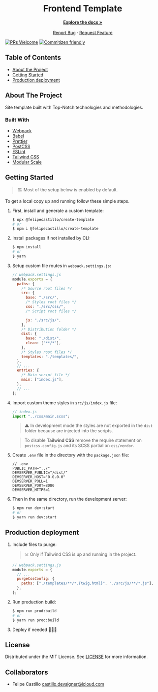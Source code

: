 <!-- PROJECT LOGO -->
<p align="center">
  <h1 align="center"><b>Frontend Template</b></h1>

  <p align="center">
    <a href="https://github.com/iamfelipe/static-boilerplate"><strong>Explore the docs »</strong></a>
    <br />
    <br />
    <a href="https://github.com/iamfelipe/static-boilerplate/issues">Report Bug</a>
    ·
    <a href="https://github.com/iamfelipe/static-boilerplate/issues">Request Feature</a>
  </p>
</p>

[![PRs Welcome](https://img.shields.io/badge/PRs-welcome-brightgreen.svg?style=flat-square)](http://makeapullrequest.com)
[![Commitizen friendly](https://img.shields.io/badge/commitizen-friendly-brightgreen.svg?style=flat-square)](http://commitizen.github.io/cz-cli/)

<!-- TABLE OF CONTENTS -->

## Table of Contents

- [About the Project](#about-the-project)
- [Getting Started](#getting-started)
- [Production deployment](#production-deployment)

<!-- ABOUT THE PROJECT -->

## About The Project

Site template built with Top-Notch technologies and methodologies.

### Built With

- [Webpack](https://babeljs.io)
- [Babel](https://tailwindcss.com)
- [Prettier](https://prettier.io)
- [PostCSS](https://postcss.org)
- [ESLint](https://eslint.org)
- [Tailwind CSS](https://tailwindcss.com)
- [Modular Scale](https://github.com/modularscale/modularscale-sass)

<!-- GETTING STARTED -->

## Getting Started

> 🏗 Most of the setup below is enabled by default.

To get a local copy up and running follow these simple steps.

1. First, install and generate a custom template:

   ```sh
   $ npx @felipecastillo/create-template
   # or
   $ npm i @felipecastillo/create-template
   ```

2. Install packages if not installed by CLI:

   ```sh
   $ npm install
   # or
   $ yarn
   ```

3. Setup custom file routes in `webpack.settings.js`:

   ```javascript
   // webpack.settings.js
   module.exports = {
     paths: {
       /* Source root files */
       src: {
         base: "./src/",
         /* Styles root files */
         css: "./src/css/",
         /* Script root files */

         js: "./src/js/",
       },
       /* Distribution folder */
       dist: {
         base: "./dist/",
         clean: ["**/*"],
       },
       /* Styles root files */
       templates: "./templates/",
     },
     // ...
     entries: {
       /* Main script file */
       main: ["index.js"],
     },
     // ...
   };
   ```

4. Import custom theme styles in `src/js/index.js` file:

   ```javascript
   // index.js
   import "../css/main.scss";
   ```

   > ⚠️ In development mode the styles are not exported in the `dist` folder because are injected into the scripts.️

   > To disable **Tailwind CSS** remove the require statement on `postcss.config.js` and its SCSS partial on `css/vendor`.

5. Create `.env` file in the directory with the `package.json` file:

   ```
   // .env
   PUBLIC_PATH="../"
   DEVSERVER_PUBLIC="/dist/"
   DEVSERVER_HOST="0.0.0.0"
   DEVSERVER_POLL=1
   DEVSERVER_PORT=8080
   DEVSERVER_HTTPS=1
   ```

6. Then in the same directory, run the development server:
   ```sh
   $ npm run dev:start
   # or
   $ yarn run dev:start
   ```

<!-- PRODUCTION DEPLOYMENT -->

## Production deployment

1. Include files to purge:

   > ☠️ Only if Tailwind CSS is up and running in the project.

   ```javascript
   // webpack.settings.js
   module.exports = {
     // ...
     purgeCssConfig: {
       paths: ["./templates/**/*.{twig,html}", "./src/js/**/*.js"],
     },
   };
   ```

2. Run production build:

   ```sh
   $ npm run prod:build
   # or
   $ yarn run prod:build
   ```

3. Deploy if needed 🚀🚀🚀

## License

Distributed under the MIT License. See [LICENSE](https://github.com/iamfelipe/static-boilerplate/blob/master/LICENSE) for more information.

## Collaborators

- Felipe Castillo <castillo.devsigner@icloud.com>

